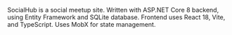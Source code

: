 SocialHub is a social meetup site. 
Written with ASP.NET Core 8 backend, using Entity Framework and SQLite database. Frontend uses React 18, Vite, and TypeScript. Uses MobX for state management.
